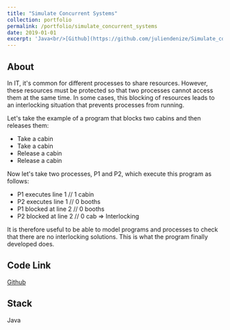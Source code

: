 ```yaml
---
title: "Simulate Concurrent Systems"
collection: portfolio
permalink: /portfolio/simulate_concurrent_systems
date: 2019-01-01
excerpt: 'Java<br/>[Github](https://github.com/juliendenize/Simulate_concurrent_systems)'
---
```


## About
In IT, it's common for different processes to share resources. However, these resources must be protected so that two processes cannot access them at the same time. In some cases, this blocking of resources leads to an interlocking situation that prevents processes from running.

Let's take the example of a program that blocks two cabins and then releases them:

- Take a cabin
- Take a cabin
- Release a cabin
- Release a cabin

Now let's take two processes, P1 and P2, which execute this program as follows:

- P1 executes line 1 // 1 cabin
- P2 executes line 1 // 0 booths
- P1 blocked at line 2 // 0 booths
- P2 blocked at line 2 // 0 cab => Interlocking

It is therefore useful to be able to model programs and processes to check that there are no interlocking solutions. This is what the program finally developed does.


## Code Link

[Github](https://github.com/juliendenize/Simulate_concurrent_systems)

## Stack

Java
